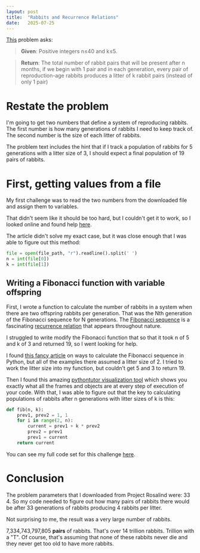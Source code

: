 ```yaml
---
layout: post
title:  "Rabbits and Recurrence Relations"
date:   2025-07-25
---
```


[This](https://rosalind.info/problems/fib/) problem asks:

> **Given**: Positive integers n≤40 and k≤5.

> **Return**: The total number of rabbit pairs that will be present after n months, if we begin with 1 pair and in each generation, every pair of reproduction-age rabbits produces a litter of k rabbit pairs (instead of only 1 pair)

<!--break-->

# Restate the problem

I'm going to get two numbers that define a system of reproducing rabbits. The first number is how many generations of rabbits I need to keep track of. The second number is the size of each litter of rabbits.

The problem text includes the hint that if I track a population of rabbits for 5 generations with a litter size of 3, I should expect a final population of 19 pairs of rabbits.

# First, getting values from a file
My first challenge was to read the two numbers from the downloaded file and assign them to variables.

That didn't seem like it should be too hard, but I couldn't get it to work, so I looked online and found help [here](https://scipython.com/books/book2/chapter-2-the-core-python-language-i/examples/reading-numbers-from-a-file/).

The article didn't solve my exact case, but it was close enough that I was able to figure out this method:

```python 
file = open(file_path, "r").readline().split(' ')
n = int(file[0])
k = int(file[1])
```

## Writing a Fibonacci function with variable offspring
First, I wrote a function to calculate the number of rabbits in a system when there are two offspring rabbits per generation. That was the Nth generation of the Fibonacci sequence for N generations. The [Fibonacci sequence](https://rosalind.info/glossary/fibonacci-sequence/) is a fascinating [recurrence relation](https://en.wikipedia.org/wiki/Recurrence_relation) that appears throughout nature.

I struggled to write modify the Fibonacci function that so that it took n of 5 and k of 3 and returned 19, so I went looking for help.

I found [this fancy article](https://blog.devgenius.io/interpreting-fibonacci-series-in-python-9e373470885b) on ways to calculate the Fibonacci sequence in Python, but all of the examples there assumed a litter size of 2. I tried to work the litter size into my function, but couldn't get 5 and 3 to return 19.

Then I found this amazing [pythontutor visualization tool](https://pythontutor.com/render.html#code=def%20fib%28n,%20k%29%3A%0A%20%20%20%20prev1,%20prev2%20%3D%201,%201%0A%20%20%20%20for%20i%20in%20range%282,%20n%29%3A%0A%20%20%20%20%20%20%20%20current%20%3D%20prev1%20%2B%20k%20*%20prev2%0A%20%20%20%20%20%20%20%20prev2%20%3D%20prev1%0A%20%20%20%20%20%20%20%20prev1%20%3D%20current%0A%20%20%20%20return%20current%0Aprint%28fib%285,%203%29%29&cumulative=false&curInstr=0&heapPrimitives=nevernest&mode=display&origin=opt-frontend.js&py=3&rawInputLstJSON=%5B%5D&textReferences=false)
which shows you exactly what all the frames and objects are at every step of execution of your code. With that, I was able to figure out that the key to calculating populations
of rabbits after n generations with litter sizes of k is this:

```python
def fib(n, k):
    prev1, prev2 = 1, 1
    for i in range(2, n):
        current = prev1 + k * prev2
        prev2 = prev1
        prev1 = current
    return current
```

You can see my full code set for this challenge [here](https://github.com/rmbryan71/rosalind/blob/main/solution-code/fib.py).

# Conclusion
The problem parameters that I downloaded from Project Rosalind were: 33 4.
So my code needed to figure out how many pairs of rabbits there would be after 33 generations of rabbits producing 4 rabbits per litter.

Not surprising to me, the result was a very large number of rabbits.

7,334,743,797,805 **pairs** of rabbits. That's over 14 trillion rabbits. Trillion with a "T". Of course, that's assuming that none of these rabbits never die and they never get too old to have more rabbits.


